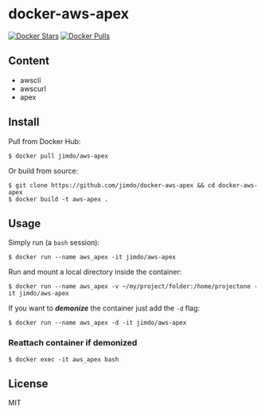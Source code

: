 # docker-aws-apex

[![Docker Stars](https://img.shields.io/docker/stars/jimdo/aws-apex.svg?maxAge=600)](https://hub.docker.com/r/jimdo/aws-apex/) [![Docker Pulls](https://img.shields.io/docker/pulls/jimdo/aws-apex.svg?maxAge=600)](https://hub.docker.com/r/jimdo/aws-apex/)


## Content
 * awscli
 * awscurl
 * apex

## Install
Pull from Docker Hub:

    $ docker pull jimdo/aws-apex

Or build from source:

    $ git clone https://github.com/jimdo/docker-aws-apex && cd docker-aws-apex
    $ docker build -t aws-apex .

## Usage
Simply run (a `bash` session):

    $ docker run --name aws_apex -it jimdo/aws-apex

Run and mount a local directory inside the container:

    $ docker run --name aws_apex -v ~/my/project/folder:/home/projectone -it jimdo/aws-apex

If you want to ***demonize*** the container just add the `-d` flag:

    $ docker run --name aws_apex -d -it jimdo/aws-apex

### Reattach container if demonized

    $ docker exec -it aws_apex bash

## License

MIT
